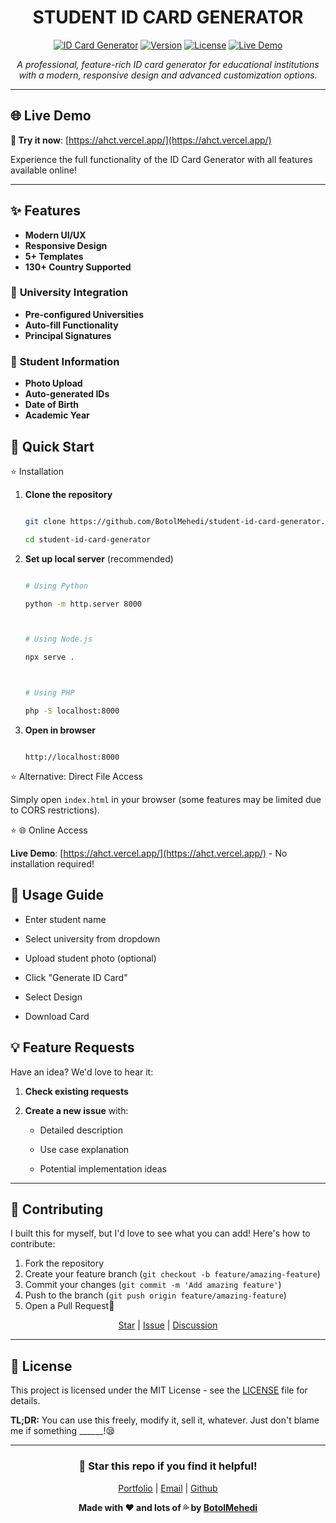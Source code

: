 <h1 align="center">STUDENT ID CARD GENERATOR</h1>

<div align="center">

[![ID Card Generator](https://img.shields.io/badge/Status-Live-brightgreen)](https://mehedi.fun/) [![Version](https://img.shields.io/badge/Version-1.0.1-blue)](https://mehedi.fun/) [![License](https://img.shields.io/badge/License-MIT-yellow)](https://mehedi.fun/) [![Live Demo](https://img.shields.io/badge/Live%20Demo-https://ahct.pages.dev/-blue)](https://mehedi.fun/) 

*A professional, feature-rich ID card generator for educational institutions with a modern, responsive design and advanced customization options.*

</div>

---

## 🌐 Live Demo

**🚀 Try it now**: [https://ahct.vercel.app/](https://ahct.vercel.app/)

Experience the full functionality of the ID Card Generator with all features available online!

---

## ✨ Features

- **Modern UI/UX**
- **Responsive Design**
- **5+ Templates**
- **130+ Country Supported**

### 🏫 **University Integration**
- **Pre-configured Universities**
- **Auto-fill Functionality**
- **Principal Signatures**

### 👤 **Student Information**
- **Photo Upload**
- **Auto-generated IDs**
- **Date of Birth**
- **Academic Year**

## 🚀 Quick Start


⭐ Installation

1. **Clone the repository**
   ```bash
   git clone https://github.com/BotolMehedi/student-id-card-generator.git
   cd student-id-card-generator
   ```

2. **Set up local server** (recommended)
   ```bash
   # Using Python
   python -m http.server 8000
   
   # Using Node.js
   npx serve .
   
   # Using PHP
   php -S localhost:8000
   ```

3. **Open in browser**
   ```
   http://localhost:8000
   ```

⭐ Alternative: Direct File Access
Simply open `index.html` in your browser (some features may be limited due to CORS restrictions).

⭐ 🌐 Online Access
**Live Demo**: [https://ahct.vercel.app/](https://ahct.vercel.app/) - No installation required!

## 🎯 Usage Guide

- Enter student name
- Select university from dropdown
- Upload student photo (optional)
- Click "Generate ID Card"
- Select Design
- Download Card

## 💡 Feature Requests

Have an idea? We'd love to hear it:

1. **Check existing requests**
2. **Create a new issue** with:
   - Detailed description
   - Use case explanation
   - Potential implementation ideas


---

## 🤝 Contributing

I built this for myself, but I'd love to see what you can add! Here's how to contribute:

1. Fork the repository
2. Create your feature branch (`git checkout -b feature/amazing-feature`)
3. Commit your changes (`git commit -m 'Add amazing feature'`)
4. Push to the branch (`git push origin feature/amazing-feature`)
5. Open a Pull Request🎯

<div align="center">

[Star](https://img.shields.io/github/stars/BotolMehedi/student-id-card-generator?style=social) | [Issue](https://github.com/BotolMehedi/student-id-card-generator/issues) | [Discussion](https://github.com/BotolMehedi/student-id-card-generator/discussions)

</div>

---

## 📝 License

This project is licensed under the MIT License - see the [LICENSE](LICENSE) file for details.

**TL;DR:** You can use this freely, modify it, sell it, whatever. Just don't blame me if something ______!😪

---

<div align="center">

### 🌟 Star this repo if you find it helpful!

[Portfolio](https://mehedi.fun) | [Email](mailto:hello@mehedi.fun) | [Github](https://github.com/BotolMehedi)

**Made with ❤️ and lots of 💦 by [BotolMehedi](https://github.com/BotolMehedi)**

</div>